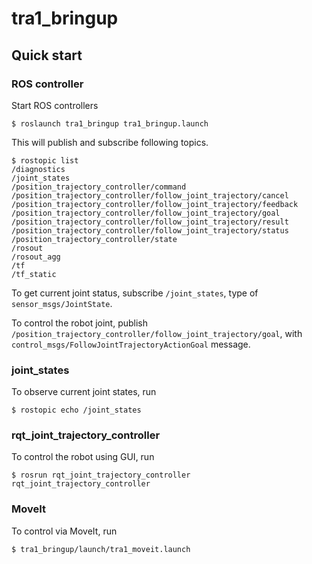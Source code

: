 # tra1_bringup

## Quick start

### ROS controller

Start ROS controllers

```
$ roslaunch tra1_bringup tra1_bringup.launch
```

This will publish and subscribe following topics.
 
```
$ rostopic list
/diagnostics
/joint_states
/position_trajectory_controller/command
/position_trajectory_controller/follow_joint_trajectory/cancel
/position_trajectory_controller/follow_joint_trajectory/feedback
/position_trajectory_controller/follow_joint_trajectory/goal
/position_trajectory_controller/follow_joint_trajectory/result
/position_trajectory_controller/follow_joint_trajectory/status
/position_trajectory_controller/state
/rosout
/rosout_agg
/tf
/tf_static
```

To get current joint status, subscribe `/joint_states`, type of `sensor_msgs/JointState`.

To control the robot joint, publish `/position_trajectory_controller/follow_joint_trajectory/goal`, with `control_msgs/FollowJointTrajectoryActionGoal` message.

### joint_states

To observe current joint states, run

```
$ rostopic echo /joint_states
```

### rqt_joint_trajectory_controller

To control the robot using GUI, run

```
$ rosrun rqt_joint_trajectory_controller rqt_joint_trajectory_controller 
```

### MoveIt

To control via MoveIt, run

```
$ tra1_bringup/launch/tra1_moveit.launch
```